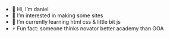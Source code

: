 - 👋 Hi, I’m daniel
- 👀 I’m interested in making some sites
- 🌱 I’m currently learning html css & little bit js
- ⚡ Fun fact: someone thinks novator better academy than GOA

<!---
danielabramiani/danielabramiani is a ✨ special ✨ repository because its `README.md` (this file) appears on your GitHub profile.
You can click the Preview link to take a look at your changes.
--->
